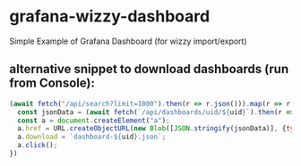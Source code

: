 # grafana-wizzy-dashboard
Simple Example of Grafana Dashboard (for wizzy import/export)

## alternative snippet to download dashboards (run from Console):
```javascript
(await fetch("/api/search?limit=1000").then(r => r.json())).map(r => r.uid).map(async (uid) => {
  const jsonData = (await fetch(`/api/dashboards/uid/${uid}`).then(r => r.json())).dashboard
  const a = document.createElement("a");
  a.href = URL.createObjectURL(new Blob([JSON.stringify(jsonData)], {type: 'application/json'}));
  a.download = `dashboard-${uid}.json`;
  a.click();
})
```
